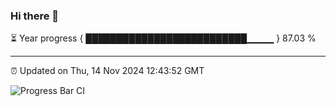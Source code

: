 ### Hi there 👋

⏳ Year progress { ██████████████████████████▁▁▁▁ } 87.03 %

---

⏰ Updated on Thu, 14 Nov 2024 12:43:52 GMT

![Progress Bar CI](https://github.com/ZhaoGui/ZhaoGui/workflows/Progress%20Bar%20CI/badge.svg)
